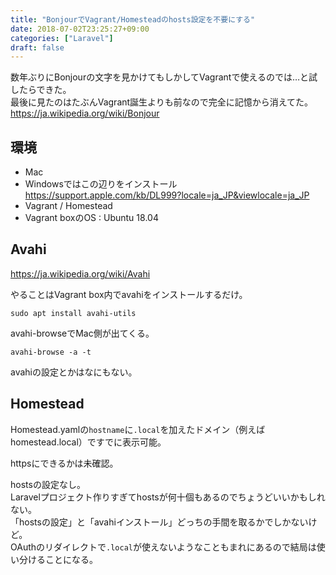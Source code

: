 ```yaml
---
title: "BonjourでVagrant/Homesteadのhosts設定を不要にする"
date: 2018-07-02T23:25:27+09:00
categories: ["Laravel"]
draft: false
---
```


数年ぶりにBonjourの文字を見かけてもしかしてVagrantで使えるのでは…と試したらできた。  
最後に見たのはたぶんVagrant誕生よりも前なので完全に記憶から消えてた。  
https://ja.wikipedia.org/wiki/Bonjour

## 環境
- Mac
- Windowsではこの辺りをインストール https://support.apple.com/kb/DL999?locale=ja_JP&viewlocale=ja_JP
- Vagrant / Homestead
- Vagrant boxのOS : Ubuntu 18.04

## Avahi
https://ja.wikipedia.org/wiki/Avahi

やることはVagrant box内でavahiをインストールするだけ。

```
sudo apt install avahi-utils
```

avahi-browseでMac側が出てくる。

```
avahi-browse -a -t
```

avahiの設定とかはなにもない。

## Homestead
Homestead.yamlの`hostname`に`.local`を加えたドメイン（例えばhomestead.local）ですでに表示可能。  

httpsにできるかは未確認。

hostsの設定なし。  
Laravelプロジェクト作りすぎてhostsが何十個もあるのでちょうどいいかもしれない。  
「hostsの設定」と「avahiインストール」どっちの手間を取るかでしかないけど。  
OAuthのリダイレクトで`.local`が使えないようなこともまれにあるので結局は使い分けることになる。
